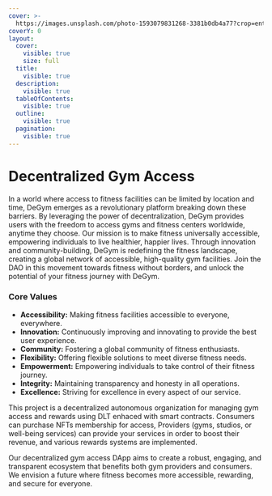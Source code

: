 ```yaml
---
cover: >-
  https://images.unsplash.com/photo-1593079831268-3381b0db4a77?crop=entropy&cs=srgb&fm=jpg&ixid=M3wxOTcwMjR8MHwxfHNlYXJjaHw3fHxneW18ZW58MHx8fHwxNzE4NjE2ODQyfDA&ixlib=rb-4.0.3&q=85
coverY: 0
layout:
  cover:
    visible: true
    size: full
  title:
    visible: true
  description:
    visible: true
  tableOfContents:
    visible: true
  outline:
    visible: true
  pagination:
    visible: true
---
```


# Decentralized Gym Access

In a world where access to fitness facilities can be limited by location and time, DeGym emerges as a revolutionary platform breaking down these barriers. By leveraging the power of decentralization, DeGym provides users with the freedom to access gyms and fitness centers worldwide, anytime they choose. Our mission is to make fitness universally accessible, empowering individuals to live healthier, happier lives. Through innovation and community-building, DeGym is redefining the fitness landscape, creating a global network of accessible, high-quality gym facilities. Join the DAO in this movement towards fitness without borders, and unlock the potential of your fitness journey with DeGym.

### Core Values

* **Accessibility:** Making fitness facilities accessible to everyone, everywhere.
* **Innovation:** Continuously improving and innovating to provide the best user experience.
* **Community:** Fostering a global community of fitness enthusiasts.
* **Flexibility:** Offering flexible solutions to meet diverse fitness needs.
* **Empowerment:** Empowering individuals to take control of their fitness journey.
* **Integrity:** Maintaining transparency and honesty in all operations.
* **Excellence:** Striving for excellence in every aspect of our service.

This project is a decentralized autonomous organization for managing gym access and rewards using DLT enhaced with smart contracts. Consumers can purchase NFTs membership for access, Providers (gyms, studios, or well-being services) can provide your services in order to boost their revenue, and various rewards systems are implemented.&#x20;

Our decentralized gym access DApp aims to create a robust, engaging, and transparent ecosystem that benefits both gym providers and consumers. We envision a future where fitness becomes more accessible, rewarding, and secure for everyone.
